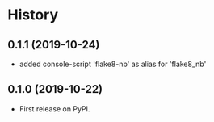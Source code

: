 # History

## 0.1.1 (2019-10-24)

- added console-script 'flake8-nb' as alias for 'flake8_nb'

## 0.1.0 (2019-10-22)

- First release on PyPI.
